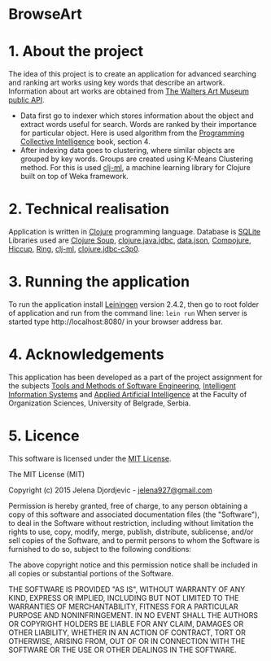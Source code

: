 BrowseArt
===============
# 1. About the project
The idea of this project is to create an application for advanced searching and ranking art works using key words that describe an artwork. 
Information about art works are obtained from [The Walters Art Museum public API](http://api.thewalters.org/). 

- Data first go to indexer which stores information about the object and extract words useful for search. Words are ranked by their importance for particular object. Here is used algorithm from the [Programming Collective Intelligence](http://it-ebooks.info/book/330/) book, section 4.
- After indexing data goes to clustering, where similar objects are grouped by key words. Groups are created using K-Means Clustering method. For this is used [clj-ml](https://github.com/joshuaeckroth/clj-ml), a machine learning library for Clojure built on top of Weka framework.

# 2. Technical realisation
Application is written in [Clojure](http://clojure.org/) programming language. Database is [SQLite](https://sqlite.org/) Libraries used are [Clojure Soup](https://github.com/mfornos/clojure-soup), [clojure.java.jdbc](https://github.com/clojure/java.jdbc), [data.json](https://github.com/clojure/data.json), [Compojure](https://github.com/weavejester/compojure), [Hiccup](https://github.com/weavejester/hiccup), [Ring](https://github.com/ring-clojure/ring/), [clj-ml](https://github.com/joshuaeckroth/clj-ml), [clojure.jdbc-c3p0](https://github.com/niwibe/clojure.jdbc-c3p0).

# 3. Running the application
To run the application install [Leiningen](http://leiningen.org/) version 2.4.2, then go to root folder of application and run from the command line:
`lein run`
When server is started type http://localhost:8080/ in your browser address bar.

# 4. Acknowledgements
This application has been developed as a part of the project assignment for the subjects [Tools and Methods of Software Engineering](http://ai.fon.bg.ac.rs/alati-i-metode-softverskog-inzenjerstva), [Intelligent Information Systems](http://ai.fon.bg.ac.rs/inteligentni-informacioni-sistemi) and [Applied Artificial Intelligence](http://ai.fon.bg.ac.rs/primene-vestacke-inteligencije) at the Faculty of Organization Sciences, University of Belgrade, Serbia.

# 5. Licence
This software is licensed under the [MIT License](http://opensource.org/licenses/MIT).

The MIT License (MIT)

Copyright (c) 2015 Jelena Djordjevic - jelena927@gmail.com

Permission is hereby granted, free of charge, to any person obtaining a copy of this software and associated documentation files (the "Software"), to deal in the Software without restriction, including without limitation the rights to use, copy, modify, merge, publish, distribute, sublicense, and/or sell copies of the Software, and to permit persons to whom the Software is furnished to do so, subject to the following conditions:

The above copyright notice and this permission notice shall be included in all copies or substantial portions of the Software.

THE SOFTWARE IS PROVIDED "AS IS", WITHOUT WARRANTY OF ANY KIND, EXPRESS OR IMPLIED, INCLUDING BUT NOT LIMITED TO THE WARRANTIES OF MERCHANTABILITY, FITNESS FOR A PARTICULAR PURPOSE AND NONINFRINGEMENT. IN NO EVENT SHALL THE AUTHORS OR COPYRIGHT HOLDERS BE LIABLE FOR ANY CLAIM, DAMAGES OR OTHER LIABILITY, WHETHER IN AN ACTION OF CONTRACT, TORT OR OTHERWISE, ARISING FROM, OUT OF OR IN CONNECTION WITH THE SOFTWARE OR THE USE OR OTHER DEALINGS IN THE SOFTWARE.
